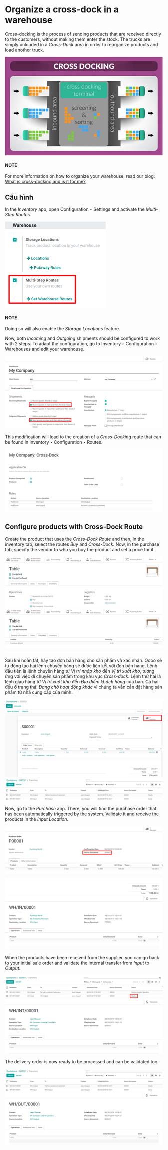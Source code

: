 # Organize a cross-dock in a warehouse

Cross-docking is the process of sending products that are received directly to the customers,
without making them enter the stock. The trucks are simply unloaded in a *Cross-Dock* area in order
to reorganize products and load another truck.

![image](cross_dock/cross1.png)

#### NOTE
For more information on how to organize your warehouse, read our blog: [What is cross-docking and
is it for me?](https://www.odoo.com/blog/business-hacks-1/post/what-is-cross-docking-and-is-it-for-me-270)

## Cấu hình

In the *Inventory* app, open Configuration ‣ Settings and activate the
*Multi-Step Routes*.

![image](cross_dock/cross2.png)

#### NOTE
Doing so will also enable the *Storage Locations* feature.

Now, both *Incoming* and *Outgoing* shipments should be configured to work with 2 steps. To adapt
the configuration, go to Inventory ‣ Configuration ‣ Warehouses and edit your
warehouse.

![image](cross_dock/cross3.png)

This modification will lead to the creation of a *Cross-Docking* route that can be found in
Inventory ‣ Configuration ‣ Routes.

![image](cross_dock/cross4.png)

## Configure products with Cross-Dock Route

Create the product that uses the *Cross-Dock Route* and then, in the inventory tab, select the
routes *Buy* and *Cross-Dock*. Now, in the purchase tab, specify the vendor to who you buy the
product and set a price for it.

![image](cross_dock/cross5.png)![image](cross_dock/cross6.png)

Sau khi hoàn tất, hãy tạo đơn bán hàng cho sản phẩm và xác nhận. Odoo sẽ tự động tạo hai lệnh chuyển hàng sẽ được liên kết với đơn bán hàng. Lệnh đầu tiên là lệnh chuyển hàng từ *Vị trí nhập kho* đến *Vị trí xuất kho*, tương ứng với việc di chuyển sản phẩm trong khu vực *Cross-dock*. Lệnh thứ hai là lệnh giao hàng từ *Vị trí xuất kho* đến  *Địa điểm khách hàng* của bạn. Cả hai đều ở trạng thái  *Đang chờ hoạt động khác* vì chúng ta vẫn cần đặt hàng sản phẩm từ nhà cung cấp của mình.

![image](cross_dock/cross7.png)![image](cross_dock/cross8.png)

Now, go to the *Purchase* app. There, you will find the purchase order that has been automatically
triggered by the system. Validate it and receive the products in the *Input Location*.

![image](cross_dock/cross9.png)![image](cross_dock/cross10.png)

When the products have been received from the supplier, you can go back to your initial sale order
and validate the internal transfer from *Input* to *Output*.

![image](cross_dock/cross11.png)![image](cross_dock/cross12.png)

The delivery order is now ready to be processed and can be validated too.

![image](cross_dock/cross13.png)![image](cross_dock/cross14.png)
